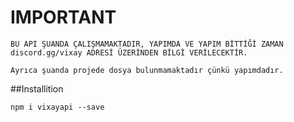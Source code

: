 # IMPORTANT
`BU API ŞUANDA ÇALIŞMAMAKTADIR, YAPIMDA VE YAPIM BİTTİĞİ ZAMAN discord.gg/vixay ADRESİ ÜZERİNDEN BİLGİ VERİLECEKTİR.`

`Ayrıca şuanda projede dosya bulunmamaktadır çünkü yapımdadır.`

##Installition

`npm i vixayapi --save`
